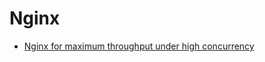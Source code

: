 # Nginx

- [Nginx for maximum throughput under high concurrency](https://gist.github.com/v0lkan/90fcb83c86918732b894)
